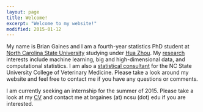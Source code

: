 ```yaml
---
layout: page
title: Welcome!
excerpt: "Welcome to my website!"
modified: 2015-01-12
---
```


My name is Brian Gaines and I am a fourth-year statistics PhD student at [North Carolina State University](http://www.ncsu.edu) studying under [Hua Zhou](http://hua-zhou.github.io/).  My [research](http://brgaines.github.io/research/) interests include machine learning, big and high-dimensional data, and computational statistics.  I am also a [statistical consultant](http://brgaines.github.io/consulting/) for the NC State University College of Veterinary Medicine.  Please take a look around my website and feel free to contact me if you have any questions or comments.

I am currently seeking an internship for the summer of 2015.  Please take a look at my [CV](http://brgaines.github.io/cv/GainesCVweb.pdf) and contact me at brgaines (at) ncsu (dot) edu if you are interested.
